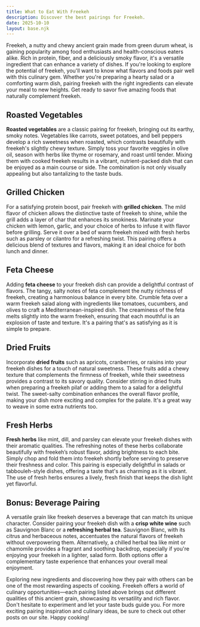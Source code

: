 ```yaml
---
title: What to Eat With Freekeh
description: Discover the best pairings for Freekeh.
date: 2025-10-10
layout: base.njk
---
```


Freekeh, a nutty and chewy ancient grain made from green durum wheat, is gaining popularity among food enthusiasts and health-conscious eaters alike. Rich in protein, fiber, and a deliciously smoky flavor, it's a versatile ingredient that can enhance a variety of dishes. If you're looking to explore the potential of freekeh, you'll want to know what flavors and foods pair well with this culinary gem. Whether you're preparing a hearty salad or a comforting warm dish, pairing freekeh with the right ingredients can elevate your meal to new heights. Get ready to savor five amazing foods that naturally complement freekeh.

## Roasted Vegetables

**Roasted vegetables** are a classic pairing for freekeh, bringing out its earthy, smoky notes. Vegetables like carrots, sweet potatoes, and bell peppers develop a rich sweetness when roasted, which contrasts beautifully with freekeh's slightly chewy texture. Simply toss your favorite veggies in olive oil, season with herbs like thyme or rosemary, and roast until tender. Mixing them with cooked freekeh results in a vibrant, nutrient-packed dish that can be enjoyed as a main course or side. The combination is not only visually appealing but also tantalizing to the taste buds.

## Grilled Chicken

For a satisfying protein boost, pair freekeh with **grilled chicken**. The mild flavor of chicken allows the distinctive taste of freekeh to shine, while the grill adds a layer of char that enhances its smokiness. Marinate your chicken with lemon, garlic, and your choice of herbs to infuse it with flavor before grilling. Serve it over a bed of warm freekeh mixed with fresh herbs such as parsley or cilantro for a refreshing twist. This pairing offers a delicious blend of textures and flavors, making it an ideal choice for both lunch and dinner.

## Feta Cheese

Adding **feta cheese** to your freekeh dish can provide a delightful contrast of flavors. The tangy, salty notes of feta complement the nutty richness of freekeh, creating a harmonious balance in every bite. Crumble feta over a warm freekeh salad along with ingredients like tomatoes, cucumbers, and olives to craft a Mediterranean-inspired dish. The creaminess of the feta melts slightly into the warm freekeh, ensuring that each mouthful is an explosion of taste and texture. It's a pairing that's as satisfying as it is simple to prepare.

## Dried Fruits

Incorporate **dried fruits** such as apricots, cranberries, or raisins into your freekeh dishes for a touch of natural sweetness. These fruits add a chewy texture that complements the firmness of freekeh, while their sweetness provides a contrast to its savory quality. Consider stirring in dried fruits when preparing a freekeh pilaf or adding them to a salad for a delightful twist. The sweet-salty combination enhances the overall flavor profile, making your dish more exciting and complex for the palate. It's a great way to weave in some extra nutrients too.

## Fresh Herbs

**Fresh herbs** like mint, dill, and parsley can elevate your freekeh dishes with their aromatic qualities. The refreshing notes of these herbs collaborate beautifully with freekeh’s robust flavor, adding brightness to each bite. Simply chop and fold them into freekeh shortly before serving to preserve their freshness and color. This pairing is especially delightful in salads or tabbouleh-style dishes, offering a taste that's as charming as it is vibrant. The use of fresh herbs ensures a lively, fresh finish that keeps the dish light yet flavorful.

## Bonus: Beverage Pairing

A versatile grain like freekeh deserves a beverage that can match its unique character. Consider pairing your freekeh dish with a **crisp white wine** such as Sauvignon Blanc or a **refreshing herbal tea**. Sauvignon Blanc, with its citrus and herbaceous notes, accentuates the natural flavors of freekeh without overpowering them. Alternatively, a chilled herbal tea like mint or chamomile provides a fragrant and soothing backdrop, especially if you're enjoying your freekeh in a lighter, salad form. Both options offer a complementary taste experience that enhances your overall meal enjoyment.

Exploring new ingredients and discovering how they pair with others can be one of the most rewarding aspects of cooking. Freekeh offers a world of culinary opportunities—each pairing listed above brings out different qualities of this ancient grain, showcasing its versatility and rich flavor. Don't hesitate to experiment and let your taste buds guide you. For more exciting pairing inspiration and culinary ideas, be sure to check out other posts on our site. Happy cooking!